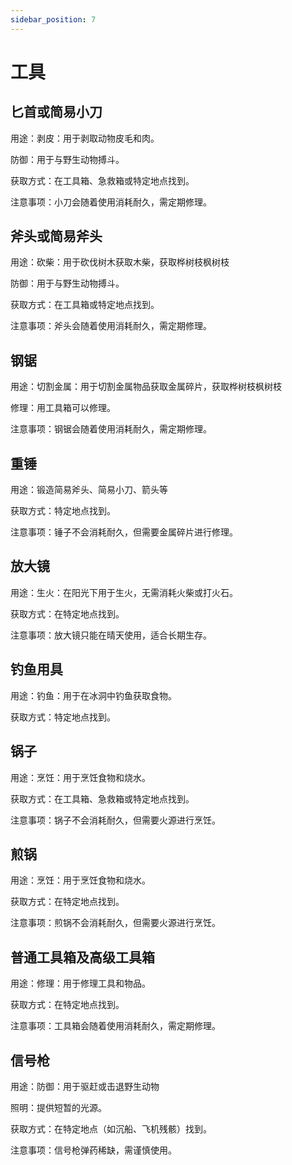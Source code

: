 ```yaml
---
sidebar_position: 7
---
```

# 工具

## 匕首或简易小刀

用途：剥皮：用于剥取动物皮毛和肉。

防御：用于与野生动物搏斗。

获取方式：在工具箱、急救箱或特定地点找到。

注意事项：小刀会随着使用消耗耐久，需定期修理。

## 斧头或简易斧头
用途：砍柴：用于砍伐树木获取木柴，获取桦树枝枫树枝

防御：用于与野生动物搏斗。

获取方式：在工具箱或特定地点找到。

注意事项：斧头会随着使用消耗耐久，需定期修理。

##  钢锯
用途：切割金属：用于切割金属物品获取金属碎片，获取桦树枝枫树枝

修理：用工具箱可以修理。

注意事项：钢锯会随着使用消耗耐久，需定期修理。

## 重锤
用途：锻造简易斧头、简易小刀、箭头等

获取方式：特定地点找到。

注意事项：锤子不会消耗耐久，但需要金属碎片进行修理。

## 放大镜
用途：生火：在阳光下用于生火，无需消耗火柴或打火石。

获取方式：在特定地点找到。

注意事项：放大镜只能在晴天使用，适合长期生存。

## 钓鱼用具
用途：钓鱼：用于在冰洞中钓鱼获取食物。

获取方式：特定地点找到。


## 锅子
用途：烹饪：用于烹饪食物和烧水。

获取方式：在工具箱、急救箱或特定地点找到。

注意事项：锅子不会消耗耐久，但需要火源进行烹饪。

## 煎锅
用途：烹饪：用于烹饪食物和烧水。

获取方式：在特定地点找到。

注意事项：煎锅不会消耗耐久，但需要火源进行烹饪。

## 普通工具箱及高级工具箱
用途：修理：用于修理工具和物品。

获取方式：在特定地点找到。

注意事项：工具箱会随着使用消耗耐久，需定期修理。

## 信号枪
用途：防御：用于驱赶或击退野生动物

照明：提供短暂的光源。

获取方式：在特定地点（如沉船、飞机残骸）找到。

注意事项：信号枪弹药稀缺，需谨慎使用。